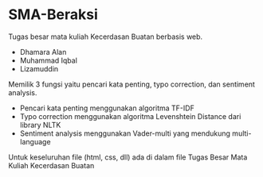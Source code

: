 # SMA-Beraksi
Tugas besar mata kuliah Kecerdasan Buatan berbasis web.
- Dhamara Alan 
- Muhammad Iqbal
- Lizamuddin

Memilik 3 fungsi yaitu pencari kata penting, typo correction, dan sentiment analysis.

- Pencari kata penting menggunakan algoritma TF-IDF
- Typo correction menggunakan algoritma Levenshtein Distance dari library NLTK
- Sentiment analysis menggunakan Vader-multi yang mendukung multi-language

Untuk keseluruhan file (html, css, dll) ada di dalam file Tugas Besar Mata Kuliah Kecerdasan Buatan
